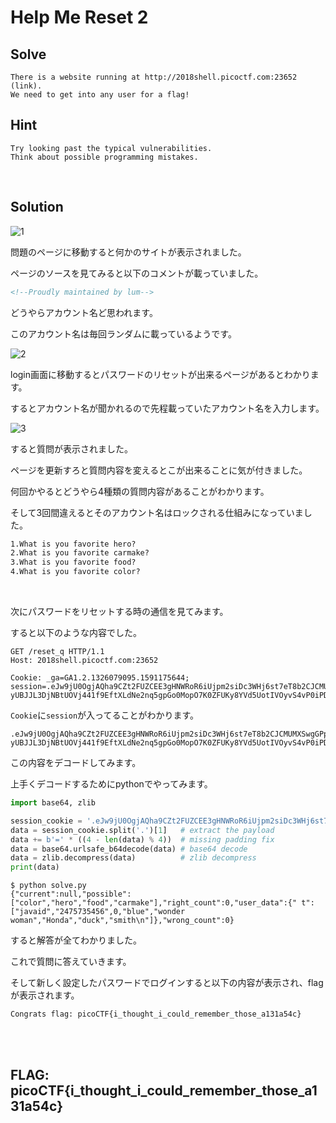 # Help Me Reset 2

## Solve
```
There is a website running at http://2018shell.picoctf.com:23652 (link). 
We need to get into any user for a flag!
```

## Hint
```
Try looking past the typical vulnerabilities. 
Think about possible programming mistakes.
```

<br>

## Solution

![1](https://user-images.githubusercontent.com/47602064/83879577-d0402400-a778-11ea-9666-e12528176117.png)

問題のページに移動すると何かのサイトが表示されました。

ページのソースを見てみると以下のコメントが載っていました。

```html
<!--Proudly maintained by lum-->
```

どうやらアカウント名ど思われます。

このアカウント名は毎回ランダムに載っているようです。

![2](https://user-images.githubusercontent.com/47602064/83880924-e7801100-a77a-11ea-9bfa-f6b832dcf26a.png)

login画面に移動するとパスワードのリセットが出来るページがあるとわかります。

するとアカウント名が聞かれるので先程載っていたアカウント名を入力します。

![3](https://user-images.githubusercontent.com/47602064/83883015-e69cae80-a77d-11ea-9e92-18a686f30eae.png)

すると質問が表示されました。

ページを更新すろと質問内容を変えるとこが出来ることに気が付きました。

何回かやるとどうやら4種類の質問内容があることがわかります。

そして3回間違えるとそのアカウント名はロックされる仕組みになっていました。

```txt
1.What is you favorite hero?
2.What is you favorite carmake?
3.What is you favorite food?
4.What is you favorite color?
```
<br>

次にパスワードをリセットする時の通信を見てみます。

すると以下のような内容でした。

```http
GET /reset_q HTTP/1.1
Host: 2018shell.picoctf.com:23652

Cookie: _ga=GA1.2.1326079095.1591175644; session=.eJw9jU0OgjAQha9CZt2FUZCEE3gHNWRoR6iUjpm2siDc3WHj6st7eT8b2CJCMUMXSwgGPpySHwJBdwfLgQUMTCSseDE7hUVZcCZ4GhA_Trm3XI7-yUBJJL3DjNBtUOVj441f9EftXLdNe2nq5gpGo0MopO7K0ZFUKy8YVd5UotIVOyvS4vP0iPDcNSkcx__X_gP2ODvA.Eb00iw.7EBERatuwPNF_taGrxtqyp0s8HU

```

`Cookie`に`session`が入ってることがわかります。

```
.eJw9jU0OgjAQha9CZt2FUZCEE3gHNWRoR6iUjpm2siDc3WHj6st7eT8b2CJCMUMXSwgGPpySHwJBdwfLgQUMTCSseDE7hUVZcCZ4GhA_Trm3XI7-yUBJJL3DjNBtUOVj441f9EftXLdNe2nq5gpGo0MopO7K0ZFUKy8YVd5UotIVOyvS4vP0iPDcNSkcx__X_gP2ODvA.Eb00iw.7EBERatuwPNF_taGrxtqyp0s8HU
```

この内容をデコードしてみます。

上手くデコードするためにpythonでやってみます。

```python
import base64, zlib

session_cookie = '.eJw9jU0OgjAQha9CZt2FUZCEE3gHNWRoR6iUjpm2siDc3WHj6st7eT8b2CJCMUMXSwgGPpySHwJBdwfLgQUMTCSseDE7hUVZcCZ4GhA_Trm3XI7-yUBJJL3DjNBtUOVj441f9EftXLdNe2nq5gpGo0MopO7K0ZFUKy8YVd5UotIVOyvS4vP0iPDcNSkcx__X_gP2ODvA.Eb00iw.7EBERatuwPNF_taGrxtqyp0s8HU'
data = session_cookie.split('.')[1]   # extract the payload
data += b'=' * ((4 - len(data) % 4))  # missing padding fix
data = base64.urlsafe_b64decode(data) # base64 decode
data = zlib.decompress(data)          # zlib decompress
print(data)
```

```
$ python solve.py 
{"current":null,"possible":["color","hero","food","carmake"],"right_count":0,"user_data":{" t":["javaid","2475735456",0,"blue","wonder woman","Honda","duck","smith\n"]},"wrong_count":0}
```

すると解答が全てわかりました。

これで質問に答えていきます。

そして新しく設定したパスワードでログインすると以下の内容が表示され、flagが表示されます。

`Congrats flag: picoCTF{i_thought_i_could_remember_those_a131a54c}`

<br><br>

## FLAG: picoCTF{i_thought_i_could_remember_those_a131a54c}
